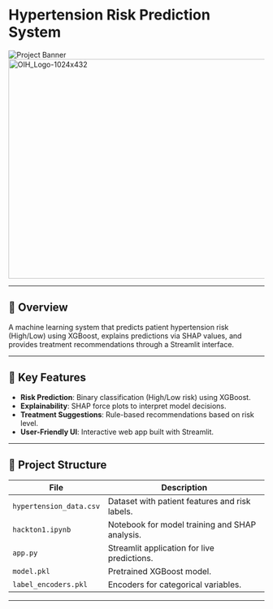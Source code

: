 # Hypertension Risk Prediction System  

![Project Banner](https://via.placeholder.com/800x400?text=Hypertension+Risk+Prediction+System)  
<img width="1024" height="432" alt="OIH_Logo-1024x432" src="https://github.com/user-attachments/assets/b0d7b50a-916a-4774-895b-177cdaf2392c" />


---

## 📌 Overview  
A machine learning system that predicts patient hypertension risk (High/Low) using XGBoost, explains predictions via SHAP values, and provides treatment recommendations through a Streamlit interface.

---

## 🚀 Key Features  
- **Risk Prediction**: Binary classification (High/Low risk) using XGBoost.  
- **Explainability**: SHAP force plots to interpret model decisions.  
- **Treatment Suggestions**: Rule-based recommendations based on risk level.  
- **User-Friendly UI**: Interactive web app built with Streamlit.  

---

## 📂 Project Structure  
| File | Description |  
|------|-------------|  
| `hypertension_data.csv` | Dataset with patient features and risk labels. |  
| `hackton1.ipynb` | Notebook for model training and SHAP analysis. |  
| `app.py` | Streamlit application for live predictions. |  
| `model.pkl` | Pretrained XGBoost model. |  
| `label_encoders.pkl` | Encoders for categorical variables. |  

---

